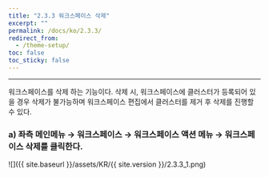 ```yaml
---
title: "2.3.3 워크스페이스 삭제"
excerpt: ""
permalink: /docs/ko/2.3.3/
redirect_from:
  - /theme-setup/
toc: false
toc_sticky: false
---
```


---
워크스페이스를 삭제 하는 기능이다. 삭제 시, 워크스페이스에 클러스터가 등록되어 있을 경우 삭제가 불가능하며 워크스페이스 편집에서 클러스터를 제거 후 삭제를 진행할 수 있다.

### a\) 좌측 메인메뉴 → 워크스페이스 → 워크스페이스 액션 메뉴 → 워크스페이스 삭제를 클릭한다.
![]({{ site.baseurl }}/assets/KR/{{ site.version }}/2.3.3_1.png)
